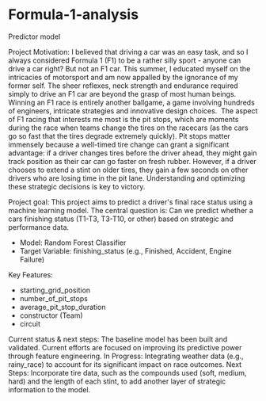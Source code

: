 # Formula-1-analysis
Predictor model

Project Motivation:
I believed that driving a car was an easy task, and so I always considered Formula 1 (F1) to be a rather silly sport - anyone can drive a car right? But not an F1 car. This summer, I educated myself on the intricacies of motorsport and am now appalled by the ignorance of my former self. The sheer reflexes, neck strength and endurance required simply to drive an F1 car are beyond the grasp of most human beings. Winning an F1 race is entirely another ballgame, a game involving hundreds of engineers, intricate strategies and innovative design choices.  The aspect of F1 racing that interests me most is the pit stops, which are moments during the race when teams change the tires on the racecars (as the cars go so fast that the tires degrade extremely quickly). Pit stops matter immensely because a well-timed tire change can grant a significant advantage: if a driver changes tires before the driver ahead, they might gain track position as their car can go faster on fresh rubber. However, if a driver chooses to extend a stint on older tires, they gain a few seconds on other drivers who are losing time in the pit lane. Understanding and optimizing these strategic decisions is key to victory. 

Project goal:
This project aims to predict a driver's final race status using a machine learning model. The central question is: Can we predict whether a cars finishing status (T1-T3, T3-T10, or other) based on strategic and performance data.
- Model: Random Forest Classifier
- Target Variable: finishing_status (e.g., Finished, Accident, Engine Failure)

Key Features:
- starting_grid_position
- number_of_pit_stops
- average_pit_stop_duration
- constructor (Team)
- circuit

Current status & next steps:
The baseline model has been built and validated. Current efforts are focused on improving its predictive power through feature engineering. 
In Progress: Integrating weather data (e.g., rainy_race) to account for its significant impact on race outcomes.
Next Steps: Incorporate tire data, such as the compounds used (soft, medium, hard) and the length of each stint, to add another layer of strategic information to the model.
